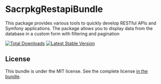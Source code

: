 SacrpkgRestapiBundle
====================

This package provides various tools to quickly develop RESTful APIs and
Symfony applications. The package allows you to display data from the database in a custom form with filtering and pagination

[![Total Downloads](https://poser.pugx.org/FriendsOfSymfony/rest-bundle/downloads.svg)](https://packagist.org/packages/FriendsOfSymfony/rest-bundle)
[![Latest Stable Version](https://poser.pugx.org/FriendsOfSymfony/rest-bundle/v/stable.svg)](https://packagist.org/packages/FriendsOfSymfony/rest-bundle)

License
-------

This bundle is under the MIT license. See the complete license [in the bundle](LICENSE).
